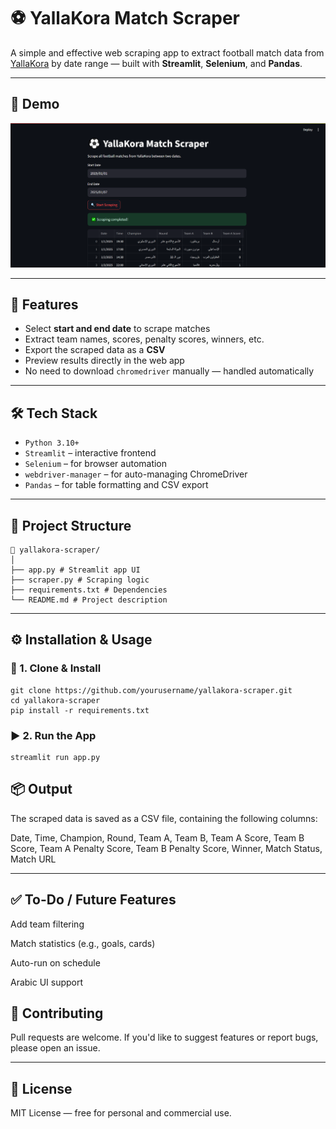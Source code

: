 # ⚽ YallaKora Match Scraper

A simple and effective web scraping app to extract football match data from [YallaKora](https://www.yallakora.com/match-center) by date range — built with **Streamlit**, **Selenium**, and **Pandas**.

---

## 📸 Demo

![App Screenshot](Screenshot.png) <!-- Replace with your actual screenshot if available -->

---

## 🚀 Features

- Select **start and end date** to scrape matches
- Extract team names, scores, penalty scores, winners, etc.
- Export the scraped data as a **CSV**
- Preview results directly in the web app
- No need to download `chromedriver` manually — handled automatically

---

## 🛠 Tech Stack

- `Python 3.10+`
- `Streamlit` – interactive frontend
- `Selenium` – for browser automation
- `webdriver-manager` – for auto-managing ChromeDriver
- `Pandas` – for table formatting and CSV export

---

## 📂 Project Structure

```
📁 yallakora-scraper/
│
├── app.py # Streamlit app UI
├── scraper.py # Scraping logic
├── requirements.txt # Dependencies
└── README.md # Project description
```

---

## ⚙️ Installation & Usage

### 🔧 1. Clone & Install

```
git clone https://github.com/yourusername/yallakora-scraper.git
cd yallakora-scraper
pip install -r requirements.txt
```

### ▶️ 2. Run the App

```
streamlit run app.py
```
## 📦 Output
The scraped data is saved as a CSV file, containing the following columns:

Date, Time, Champion, Round, Team A, Team B,
Team A Score, Team B Score, Team A Penalty Score,
Team B Penalty Score, Winner, Match Status, Match URL

---

## ✅ To-Do / Future Features

 Add team filtering

 Match statistics (e.g., goals, cards)

 Auto-run on schedule

 Arabic UI support

## 🤝 Contributing
Pull requests are welcome. If you'd like to suggest features or report bugs, please open an issue.

---

## 📄 License
MIT License — free for personal and commercial use.
